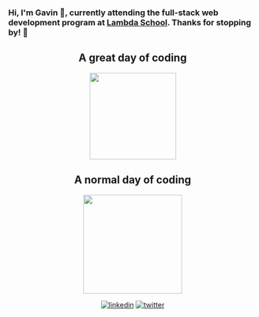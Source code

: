 ### Hi, I'm Gavin 👋, currently attending the full-stack web development program at [Lambda School](https://lambdaschool.com/). Thanks for stopping by! :rocket:

<div>
  <h2 align="center">A great day of coding</h2>
  <p align="center">
  <img width="175px" src=https://www.animatedimages.org/data/media/56/animated-computer-image-0116.gif />
  </p>
  <h2 align="center">A normal day of coding</h2>
  <p align="center">
  <img width="200px" margin="auto" src=https://www.animatedimages.org/data/media/56/animated-computer-image-0004.gif />
  </p>
</div>
<p align="center">
  <a href="https://www.linkedin.com/in/gavin-stahl-0842b6184/"><img src="https://img.icons8.com/color/96/000000/linkedin.png" alt="linkedin"/></a>
  <a href="https://twitter.com/stahlgazer"><img src="https://img.icons8.com/color/96/000000/twitter-squared.png" alt="twitter"/></a>
</p>

